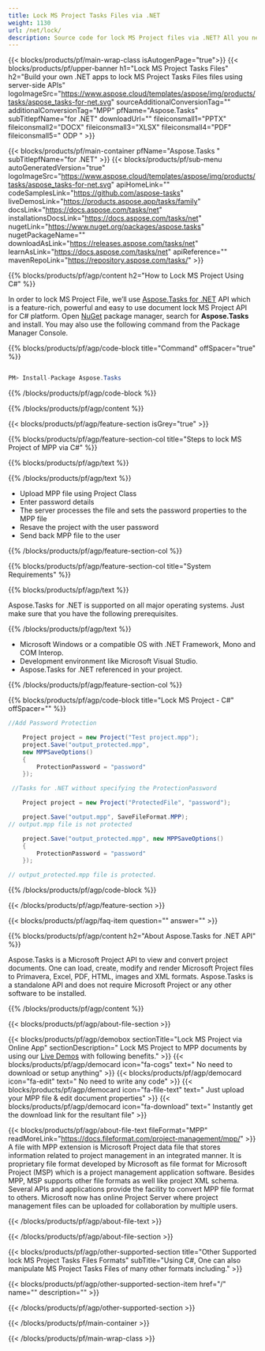 ```yaml
---
title: Lock MS Project Tasks Files via .NET 
weight: 1130
url: /net/lock/ 
description: Source code for lock MS Project files via .NET? All you need is to Use API example code for batch JIRA files to lock MPP file within VB.NET Asp.NET or any .NET 
---
```


{{< blocks/products/pf/main-wrap-class isAutogenPage="true">}}
{{< blocks/products/pf/upper-banner h1="Lock MS Project Tasks Files" h2="Build your own .NET apps to lock MS Project Tasks Files files using server-side APIs" logoImageSrc="https://www.aspose.cloud/templates/aspose/img/products/tasks/aspose_tasks-for-net.svg" sourceAdditionalConversionTag="" additionalConversionTag="MPP" pfName="Aspose.Tasks" subTitlepfName="for .NET" downloadUrl="" fileiconsmall1="PPTX" fileiconsmall2="DOCX" fileiconsmall3="XLSX" fileiconsmall4="PDF" fileiconsmall5=" ODP " >}}

{{< blocks/products/pf/main-container pfName="Aspose.Tasks " subTitlepfName="for .NET" >}}
{{< blocks/products/pf/sub-menu autoGeneratedVersion="true" logoImageSrc="https://www.aspose.cloud/templates/aspose/img/products/tasks/aspose_tasks-for-net.svg" apiHomeLink="" codeSamplesLink="https://github.com/aspose-tasks" liveDemosLink="https://products.aspose.app/tasks/family" docsLink="https://docs.aspose.com/tasks/net" installationsDocsLink="https://docs.aspose.com/tasks/net" nugetLink="https://www.nuget.org/packages/aspose.tasks" nugetPackageName="" downloadAsLink="https://releases.aspose.com/tasks/net" learnAsLink="https://docs.aspose.com/tasks/net" apiReference="" mavenRepoLink="https://repository.aspose.com/tasks/" >}}

{{% blocks/products/pf/agp/content h2="How to Lock MS Project Using C#" %}}

 In order to lock MS Project File, we’ll use 
 [Aspose.Tasks for .NET](https://products.aspose.com/tasks/net) 
 API which is a feature-rich, powerful and easy to use document lock MS Project API for C# platform. Open
 [NuGet](https://www.nuget.org/packages/aspose.tasks) 
 package manager, search for
 **Aspose.Tasks** 
 and install. You may also use the following command from the Package Manager Console.

{{% blocks/products/pf/agp/code-block title="Command" offSpacer="true" %}}




```cs

PM> Install-Package Aspose.Tasks

```

{{% /blocks/products/pf/agp/code-block %}}

{{% /blocks/products/pf/agp/content %}}

{{< blocks/products/pf/agp/feature-section isGrey="true" >}}

{{% blocks/products/pf/agp/feature-section-col title="Steps to lock MS Project of MPP via C#" %}}

{{% blocks/products/pf/agp/text %}}

{{% /blocks/products/pf/agp/text %}}

+ Upload MPP file using Project Class
+ Enter password details
+ The server processes the file and sets the password properties to the MPP file
+ Resave the project with the user password
+ Send back MPP file to the user

{{% /blocks/products/pf/agp/feature-section-col %}}

{{% blocks/products/pf/agp/feature-section-col title="System Requirements" %}}

{{% blocks/products/pf/agp/text %}}

 Aspose.Tasks for .NET is supported on all major operating systems. Just make sure that you have the following prerequisites.

{{% /blocks/products/pf/agp/text %}}

- Microsoft Windows or a compatible OS with .NET Framework, Mono and COM Interop.
- Development environment like Microsoft Visual Studio.
- Aspose.Tasks for .NET referenced in your project.

{{% /blocks/products/pf/agp/feature-section-col %}}

{{% blocks/products/pf/agp/code-block title="Lock MS Project - C#" offSpacer="" %}}


```cs
//Add Password Protection

    Project project = new Project("Test project.mpp");
    project.Save("output_protected.mpp",
    new MPPSaveOptions()
    {
        ProtectionPassword = "password"
    });

 //Tasks for .NET without specifying the ProtectionPassword

    Project project = new Project("ProtectedFile", "password");

    project.Save("output.mpp", SaveFileFormat.MPP);
// output.mpp file is not protected

    project.Save("output_protected.mpp", new MPPSaveOptions()
    {
        ProtectionPassword = "password"
    });

// output_protected.mpp file is protected.


```

{{% /blocks/products/pf/agp/code-block %}}

{{< /blocks/products/pf/agp/feature-section >}}

 {{< blocks/products/pf/agp/faq-item question="" answer="" >}}
 

<!-- aboutfile Starts -->

 {{% blocks/products/pf/agp/content h2="About Aspose.Tasks for .NET API" %}}

 Aspose.Tasks is a Microsoft Project API to view and convert project documents. One can load, create, modify and render Microsoft Project files to Primavera, Excel, PDF, HTML, images and XML formats. Aspose.Tasks is a standalone API and does not require Microsoft Project or any other software to be installed. 



 {{% /blocks/products/pf/agp/content %}}

 {{< blocks/products/pf/agp/about-file-section >}}

 {{< blocks/products/pf/agp/demobox sectionTitle="Lock MS Project via Online App" sectionDescription=" Lock MS Project to MPP documents by using our [Live Demos](https://products.aspose.app/tasks/lock) with following benefits." >}}
 {{< blocks/products/pf/agp/democard icon="fa-cogs" text=" No need to download or setup anything" >}}
 {{< blocks/products/pf/agp/democard icon="fa-edit" text=" No need to write any code" >}}
 {{< blocks/products/pf/agp/democard icon="fa-file-text" text=" Just upload your MPP file & edit document properties" >}}
 {{< blocks/products/pf/agp/democard icon="fa-download" text=" Instantly get the download link for the resultant file" >}}

 {{< blocks/products/pf/agp/about-file-text fileFormat="MPP" readMoreLink="https://docs.fileformat.com/project-management/mpp/" >}}
A file with MPP extension is Microsoft Project data file that stores information related to project management in an integrated manner. It is proprietary file format developed by Microsoft as file format for Microsoft Project (MSP) which is a project management application software. Besides MPP, MSP supports other file formats as well like project XML schema. Several APIs and applications provide the facility to convert MPP file format to others. Microsoft now has online Project Server where project management files can be uploaded for collaboration by multiple users.

 {{< /blocks/products/pf/agp/about-file-text >}}

 {{< /blocks/products/pf/agp/about-file-section >}}

<!-- aboutfile Ends -->

{{< blocks/products/pf/agp/other-supported-section title="Other Supported lock MS Project Tasks Files Formats" subTitle="Using C#, One can also manipulate MS Project Tasks Files of many other formats including." >}}

{{< blocks/products/pf/agp/other-supported-section-item href="/" name="" description="" >}}

{{< /blocks/products/pf/agp/other-supported-section >}}

{{< /blocks/products/pf/main-container >}}
 
{{< /blocks/products/pf/main-wrap-class >}}